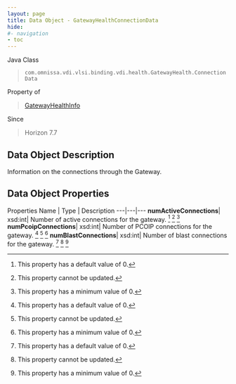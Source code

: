 ```yaml
---
layout: page
title: Data Object - GatewayHealthConnectionData
hide:
#- navigation
- toc
---
```






Java Class
> `com.omnissa.vdi.vlsi.binding.vdi.health.GatewayHealth.ConnectionData`

Property of
> [GatewayHealthInfo](vdi.health.GatewayHealth.GatewayHealthInfo.md#field_detail)

Since
> Horizon 7.7


## Data Object Description

Information on the connections through the Gateway.

## Data Object Properties
Properties
Name |  Type |  Description
---|---|---
**numActiveConnections**|  xsd:int|  Number of active connections for the gateway. [^19] [^2] [^72]
**numPcoipConnections**|  xsd:int|  Number of PCOIP connections for the gateway. [^19] [^2] [^72]
**numBlastConnections**|  xsd:int|  Number of blast connections for the gateway. [^19] [^2] [^72]


 


[^2]: This property cannot be updated.
[^19]: This property has a default value of 0.
[^72]: This property has a minimum value of 0.